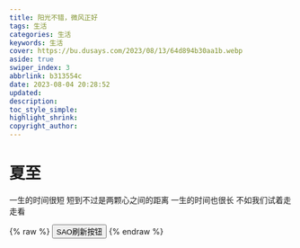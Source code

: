 ```yaml
---
title: 阳光不错，微风正好
tags: 生活
categories: 生活
keywords: 生活
cover: https://bu.dusays.com/2023/08/13/64d894b30aa1b.webp
aside: true
swiper_index: 3
abbrlink: b313554c
date: 2023-08-04 20:28:52
updated:
description:
toc_style_simple:
highlight_shrink:
copyright_author:
---
```


# 夏至
  一生的时间很短
  短到不过是两颗心之间的距离
  一生的时间也很长
  不如我们试着走走看

{% raw %} 
 <button type="button" onclick="SAONotify('Update','link start...','location.reload(true);')">SAO刷新按钮</button>
{% endraw %}
 
